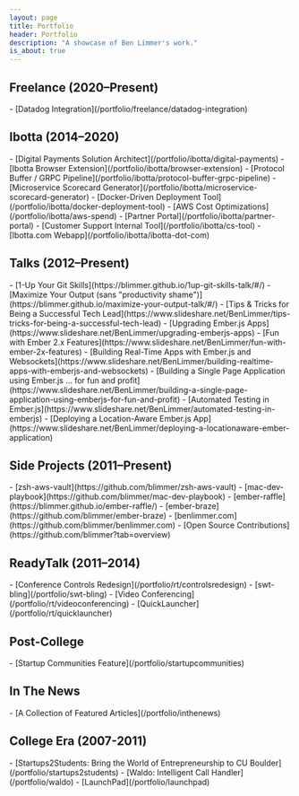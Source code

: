 ```yaml
---
layout: page
title: Portfolio
header: Portfolio
description: "A showcase of Ben Limmer's work."
is_about: true
---
```


<h2 class="anchor-fix" id="freelance">Freelance (2020&ndash;Present)</h2>
- [Datadog Integration](/portfolio/freelance/datadog-integration)

<h2 class="anchor-fix" id="ibotta">Ibotta (2014&ndash;2020)</h2>
- [Digital Payments Solution Architect](/portfolio/ibotta/digital-payments)
- [Ibotta Browser Extension](/portfolio/ibotta/browser-extension)
- [Protocol Buffer / GRPC Pipeline](/portfolio/ibotta/protocol-buffer-grpc-pipeline)
- [Microservice Scorecard Generator](/portfolio/ibotta/microservice-scorecard-generator)
- [Docker-Driven Deployment Tool](/portfolio/ibotta/docker-deployment-tool)
- [AWS Cost Optimizations](/portfolio/ibotta/aws-spend)
- [Partner Portal](/portfolio/ibotta/partner-portal)
- [Customer Support Internal Tool](/portfolio/ibotta/cs-tool)
- [Ibotta.com Webapp](/portfolio/ibotta/ibotta-dot-com)

<h2 class="anchor-fix" id="talks">Talks (2012&ndash;Present)</h2>
- [1-Up Your Git Skills](https://blimmer.github.io/1up-git-skills-talk/#/)
- [Maximize Your Output (sans "productivity shame")](https://blimmer.github.io/maximize-your-output-talk/#/)
- [Tips & Tricks for Being a Successful Tech Lead](https://www.slideshare.net/BenLimmer/tips-tricks-for-being-a-successful-tech-lead)
- [Upgrading Ember.js Apps](https://www.slideshare.net/BenLimmer/upgrading-emberjs-apps)
- [Fun with Ember 2.x Features](https://www.slideshare.net/BenLimmer/fun-with-ember-2x-features)
- [Building Real-Time Apps with Ember.js and Websockets](https://www.slideshare.net/BenLimmer/building-realtime-apps-with-emberjs-and-websockets)
- [Building a Single Page Application using Ember.js ... for fun and profit](https://www.slideshare.net/BenLimmer/building-a-single-page-application-using-emberjs-for-fun-and-profit)
- [Automated Testing in Ember.js](https://www.slideshare.net/BenLimmer/automated-testing-in-emberjs)
- [Deploying a Location-Aware Ember.js App](https://www.slideshare.net/BenLimmer/deploying-a-locationaware-ember-application)

<h2 class="anchor-fix" id="side-projects">Side Projects (2011&ndash;Present)</h2>
- [zsh-aws-vault](https://github.com/blimmer/zsh-aws-vault)
- [mac-dev-playbook](https://github.com/blimmer/mac-dev-playbook)
- [ember-raffle](https://blimmer.github.io/ember-raffle/)
- [ember-braze](https://github.com/blimmer/ember-braze)
- [benlimmer.com](https://github.com/blimmer/benlimmer.com)
- [Open Source Contributions](https://github.com/blimmer?tab=overview)

<h2 class="anchor-fix" id="readytalk">ReadyTalk (2011&ndash;2014)</h2>
- [Conference Controls Redesign](/portfolio/rt/controlsredesign)
- [swt-bling](/portfolio/swt-bling)
- [Video Conferencing](/portfolio/rt/videoconferencing)
- [QuickLauncher](/portfolio/rt/quicklauncher)

<h2 class="anchor-fix" id="postcollege">Post-College</h2>
- [Startup Communities Feature](/portfolio/startupcommunities)

<h2 class="anchor-fix" id="inthenews">In The News</h2>
- [A Collection of Featured Articles](/portfolio/inthenews)

<h2 class="anchor-fix" id="collegeera">College Era (2007-2011)</h2>
- [Startups2Students: Bring the World of Entrepreneurship to CU Boulder](/portfolio/startups2students)
- [Waldo: Intelligent Call Handler](/portfolio/waldo)
- [LaunchPad](/portfolio/launchpad)
